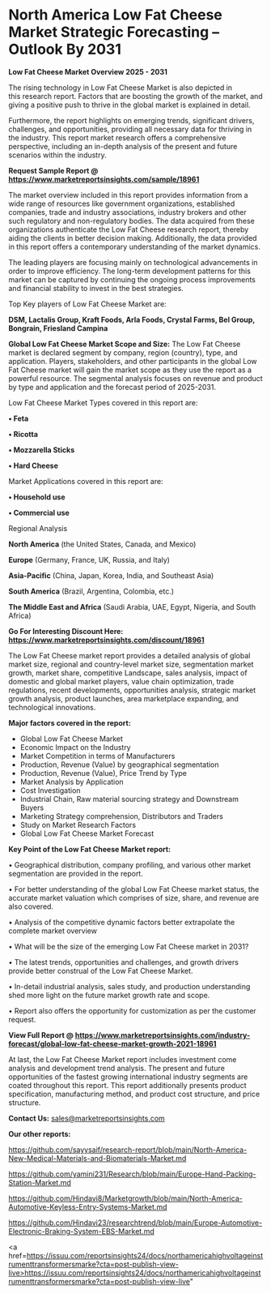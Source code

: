 # North America Low Fat Cheese Market Strategic Forecasting – Outlook By 2031

<Strong> Low Fat Cheese Market Overview 2025 - 2031</strong>

The rising technology in Low Fat Cheese Market is also depicted in this research report. Factors that are boosting the growth of the market, and giving a positive push to thrive in the global market is explained in detail.

Furthermore, the report highlights on emerging trends, significant drivers, challenges, and opportunities, providing all necessary data for thriving in the industry. This report market research offers a comprehensive perspective, including an in-depth analysis of the present and future scenarios within the industry.

<strong>Request Sample Report @ <a href=https://www.marketreportsinsights.com/sample/18961>https://www.marketreportsinsights.com/sample/18961</a></strong>

The market overview included in this report provides information from a wide range of resources like government organizations, established companies, trade and industry associations, industry brokers and other such regulatory and non-regulatory bodies. The data acquired from these organizations authenticate the Low Fat Cheese research report, thereby aiding the clients in better decision making. Additionally, the data provided in this report offers a contemporary understanding of the market dynamics.

The leading players are focusing mainly on technological advancements in order to improve efficiency. The long-term development patterns for this market can be captured by continuing the ongoing process improvements and financial stability to invest in the best strategies.

Top Key players of Low Fat Cheese Market are:

<strong>DSM, Lactalis Group, Kraft Foods, Arla Foods, Crystal Farms, Bel Group, Bongrain, Friesland Campina</strong>

<strong><b>Global Low Fat Cheese Market Scope and Size:</b></strong>
The Low Fat Cheese market is declared segment by company, region (country), type, and application. Players, stakeholders, and other participants in the global Low Fat Cheese market will gain the market scope as they use the report as a powerful resource. The segmental analysis focuses on revenue and product by type and application and the forecast period of 2025-2031.

Low Fat Cheese Market Types covered in this report are:

<strong>• Feta

• Ricotta

• Mozzarella Sticks

• Hard Cheese</strong>

Market Applications covered in this report are:

<strong>• Household use

• Commercial use</strong> 

Regional Analysis

<strong>North America</strong> (the United States, Canada, and Mexico)

<strong>Europe</strong> (Germany, France, UK, Russia, and Italy)

<strong>Asia-Pacific</strong> (China, Japan, Korea, India, and Southeast Asia)

<strong>South America</strong> (Brazil, Argentina, Colombia, etc.)

<strong>The Middle East and Africa</strong> (Saudi Arabia, UAE, Egypt, Nigeria, and South Africa)

<strong>Go For Interesting Discount Here: <a href=https://www.marketreportsinsights.com/discount/18961>https://www.marketreportsinsights.com/discount/18961</a></strong>

The Low Fat Cheese market report provides a detailed analysis of global market size, regional and country-level market size, segmentation market growth, market share, competitive Landscape, sales analysis, impact of domestic and global market players, value chain optimization, trade regulations, recent developments, opportunities analysis, strategic market growth analysis, product launches, area marketplace expanding, and technological innovations.

<strong><b>Major factors covered in the report:</b></strong>
<ul>
  <li>Global Low Fat Cheese Market </li>
  <li>Economic Impact on the Industry</li>
  <li>Market Competition in terms of Manufacturers</li>
  <li>Production, Revenue (Value) by geographical segmentation</li>
  <li>Production, Revenue (Value), Price Trend by Type</li>
  <li>Market Analysis by Application</li>
  <li>Cost Investigation</li>
  <li>Industrial Chain, Raw material sourcing strategy and Downstream Buyers</li>
  <li>Marketing Strategy comprehension, Distributors and Traders</li>
  <li>Study on Market Research Factors</li>
  <li>Global Low Fat Cheese Market Forecast</li>
</ul>

<strong><b>Key Point of the Low Fat Cheese Market report:</b></strong>

• Geographical distribution, company profiling, and various other market segmentation are provided in the report.

• For better understanding of the global Low Fat Cheese market status, the accurate market valuation which comprises of size, share, and revenue are also covered.

• Analysis of the competitive dynamic factors better extrapolate the complete market overview

• What will be the size of the emerging Low Fat Cheese market in 2031?

• The latest trends, opportunities and challenges, and growth drivers provide better construal of the Low Fat Cheese Market.

• In-detail industrial analysis, sales study, and production understanding shed more light on the future market growth rate and scope.

• Report also offers the opportunity for customization as per the customer request.

<strong><b>View Full Report @ <a href=https://www.marketreportsinsights.com/industry-forecast/global-low-fat-cheese-market-growth-2021-18961>https://www.marketreportsinsights.com/industry-forecast/global-low-fat-cheese-market-growth-2021-18961</a></b></strong>


At last, the Low Fat Cheese Market report includes investment come analysis and development trend analysis. The present and future opportunities of the fastest growing international industry segments are coated throughout this report. This report additionally presents product specification, manufacturing method, and product cost structure, and price structure.

<strong>Contact Us:</strong>
sales@marketreportsinsights.com

<strong>Our other reports:</strong>

<a href=https://github.com/sayysaif/research-report/blob/main/North-America-New-Medical-Materials-and-Biomaterials-Market.md>https://github.com/sayysaif/research-report/blob/main/North-America-New-Medical-Materials-and-Biomaterials-Market.md</a>

<a href=https://github.com/yamini231/Research/blob/main/Europe-Hand-Packing-Station-Market.md>https://github.com/yamini231/Research/blob/main/Europe-Hand-Packing-Station-Market.md</a>

<a href=https://github.com/Hindavi8/Marketgrowth/blob/main/North-America-Automotive-Keyless-Entry-Systems-Market.md>https://github.com/Hindavi8/Marketgrowth/blob/main/North-America-Automotive-Keyless-Entry-Systems-Market.md</a>

<a href=https://github.com/Hindavi23/researchtrend/blob/main/Europe-Automotive-Electronic-Braking-System-EBS-Market.md>https://github.com/Hindavi23/researchtrend/blob/main/Europe-Automotive-Electronic-Braking-System-EBS-Market.md</a>

<a href=https://issuu.com/reportsinsights24/docs/northamericahighvoltageinstrumenttransformersmarke?cta=post-publish-view-live>https://issuu.com/reportsinsights24/docs/northamericahighvoltageinstrumenttransformersmarke?cta=post-publish-view-live</a>"
